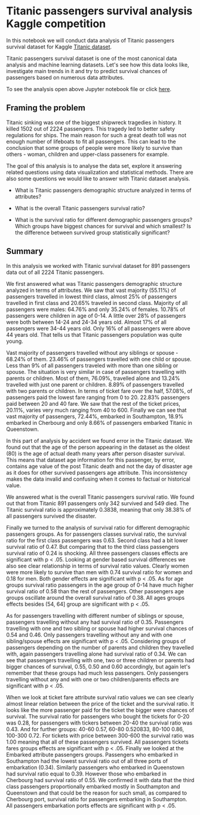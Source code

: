 # Titanic passengers survival analysis Kaggle competition

In this notebook we will conduct data analysis of Titanic passengers survival dataset for Kaggle [Titanic dataset](https://www.kaggle.com/c/titanic).

Titanic passengers survival dataset is one of the most canonical data analysis and machine learning datasets. Let's see how this data looks like, investigate main trends in it and try to predict survival chances of passengers based on numerous data attributes.

To see the analysis open above Jupyter notebook file or click [here](https://github.com/msznajder/titanic_survival_analysis_kaggle/blob/master/titanic_passengers_survival_analysis_kaggle_competition.ipynb).

## Framing the problem 

Titanic sinking was one of the biggest shipwreck tragedies in history. It killed 1502 out of 2224 passengers. This tragedy led to better safety regulations for ships. The main reason for such a great death toll was not enough number of lifeboats to fit all passengers. This can lead to the conclusion that some groups of people were more likely to survive than others - woman, children and upper-class passeners for example.

The goal of this analysis is to analyse the data set, explore it answering related questions using data visualization and statistical methods. There are also some questions we would like to answer with Titanic dataset analysis.

* What is Titanic passengers demographic structure analyzed in terms of attributes?

* What is the overall Titanic passengers survival ratio?

* What is the survival ratio for different demographic passengers groups? Which groups have biggest chances for survival and which smallest? Is the difference between survived group statistically significant?

## Summary

In this analysis we worked with Titanic survival dataset for 891 passengers data out of all 2224 Titanic passengers.

We first answered what was Titanic passengers demographic structure analyzed in terms of attributes. We saw that vast majority (55.11%) of passengers travelled in lowest third class, almost 25% of passengers travelled in first class and 20.65% traveled in second class. Majority of all passengers were males: 64.76% and only 35.24% of females. 10.78% of passengers were children in age of 0-14. A little over 28% of passengers were both between 14-24 and 24-34 years old. Almost 17% of all passengers were 34-44 years old. Only 16% of all passengers were above 44 years old. That tells us that Titanic passengers population was quite young.

Vast majority of passengers travelled without any siblings or spouse - 68.24% of them. 23.46% of passengers travelled with one child or spouse. Less than 9% of all passengers traveled with more than one sibling or spouse. The situation is very similar in case of passengers travelling with parents or children. Most of them, 76.09%, travelled alone and 13.24% travelled with just one parent or children. 8.89% of passengers travelled with two parents or children. In terms of ticket fare over the half, 57.08%, of passengers paid the lowest fare ranging from 0 to 20. 22.83% passengers paid between 20 and 40 fare. We saw that the rest of the ticket prices, 20.11%, varies very much ranging from 40 to 600. Finally we can see that vast majority of passengers, 72.44%, embarked in Southampton, 18.9% embarked in Cherbourg and only 8.66% of passengers embarked Titanic in Queenstown.

In this part of analysis by accident we found error in the Titanic dataset. We found out that the age of the person appearing in the dataset as the oldest (80) is the age of actual death many years after person disaster survival. This means that dataset age information for this passenger, by error, contains age value of the post Titanic death and not the day of disaster age as it does for other survived passengers age attribute. This inconsistency makes the data invalid and confusing when it comes to factual or historical value.

We answered what is the overall Titanic passengers survival ratio. We found out that from Titanic 891 passengers only 342 survived and 549 died. The Titanic survival ratio is approximately 0.3838, meaning that only 38.38% of all passengers survived the disaster.

Finally we turned to the analysis of survival ratio for different demographic passengers groups. As for passengers classes survival ratio, the survival ratio for the first class passengers was 0.63. Second class had a bit lower survival ratio of 0.47. But comparing that to the third class passengers survival ratio of 0.24 is shocking. All three passengers classes effects are significant with p < .05. Looking at gender based survival differences we also see clear relationship in terms of survival ratio values. Clearly women were more likely to survive than men with 0.74 survival ratio for women and 0.18 for men. Both gender effects are significant with p < .05. As for age groups survival ratio passengers in the age group of 0-14 have much higher survival ratio of 0.58 than the rest of passengers. Other passengers age groups oscillate around the overall survival ratio of 0.38. All ages groups effects besides (54, 64] group are significant with p < .05.

As for passengers travelling with different number of siblings or spouse, passengers travelling without any had survival ratio of 0.35. Passengers travelling with one and two sibling or spouse had higher survival chances of 0.54 and 0.46. Only passengers travelling without any and with one sibling/spouse effects are significant with p < .05. Considering groups of passengers depending on the number of parents and children they travelled with, again passengers travelling alone had survival ratio of 0.34. We can see that passengers travelling with one, two or three children or parents had bigger chances of survival, 0.55, 0.50 and 0.60 accordingly, but again let's remember that these groups had much less passengers. Only passengers travelling without any and with one or two children/parents effects are significant with p < .05.

When we look at ticket fare attribute survival ratio values we can see clearly almost linear relation between the price of the ticket and the survival ratio. It looks like the more passenger paid for the ticket the bigger were chances of survival. The survival ratio for passengers who bought the tickets for 0-20 was 0.28, for passengers with tickers between 20-40 the survival ratio was 0.43. And for further groups: 40-60 0.57, 60-80 0.520833, 80-100 0.86, 100-300 0.72. For tickets with price between 300-600 the survival ratio was 1.00 meaning that all of these passengers survived. All passengers tickets fares groups effects are significant with p < .05. Finally we looked at the Embarked attribute passengers groups. Passengers who embarked in Southampton had the lowest survival ratio out of all three ports of embarkation (0.34). Similarly passengers who embarked in Queenstown had survival ratio equal to 0.39. However those who embarked in Cherbourg had survival ratio of 0.55. We confirmed it with data that the third class passengers proportionally embarked mostly in Southampton and Queenstown and that could be the reason for such small, as compared to Cherbourg port, survival ratio for passengers embarking in Southampton. All passengers embarkation ports effects are significant with p < .05.